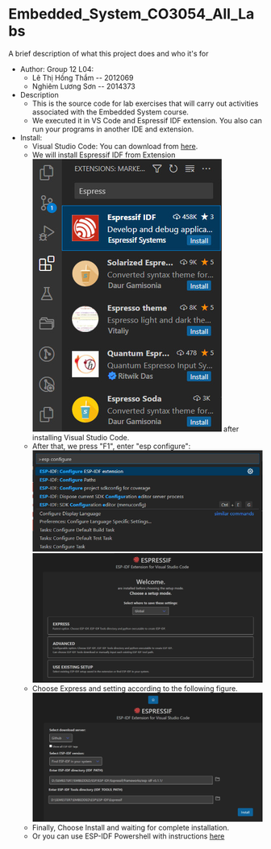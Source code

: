 
# Embedded_System_CO3054_All_Labs

A brief description of what this project does and who it's for
* Author: Group 12 L04:
    - Lê Thị Hồng Thắm -- 2012069
    - Nghiêm Lương Sơn -- 2014373
* Description 
    * This is the source code for lab exercises that will carry out activities associated with the Embedded System course.
    * We executed it in VS Code and Espressif IDF extension. You also can run your programs in another IDE and extension.
* Install:
    * Visual Studio Code: You can download from [here](https://code.visualstudio.com/download).
    * We will install Espressif IDF from Extension ![ESP32-IDF](https://github.com/nghiemluongson/embedded_System_All_Labs/blob/091965c3e0d4f00d890ad072202ab2ff47b9ad20/Images/Lab%201/1.jpg) after installing Visual Studio Code.
    * After that, we press "F1", enter "esp configure":
    ![ESP32-IDF](https://github.com/nghiemluongson/embedded_System_All_Labs/blob/091965c3e0d4f00d890ad072202ab2ff47b9ad20/Images/Lab%201/2.jpg)
    ![ESP32-IDF](https://github.com/nghiemluongson/embedded_System_All_Labs/blob/091965c3e0d4f00d890ad072202ab2ff47b9ad20/Images/Lab%201/3.jpg)
    * Choose Express and setting according to the following figure.
    ![ESP32-IDF](https://github.com/nghiemluongson/embedded_System_All_Labs/blob/091965c3e0d4f00d890ad072202ab2ff47b9ad20/Images/Lab%201/4.jpg)
    * Finally, Choose Install and waiting for complete installation.
    * Or you can use ESP-IDF Powershell with instructions [here](https://docs.espressif.com/projects/esp-idf/en/latest/esp32/get-started/windows-setup.html)




